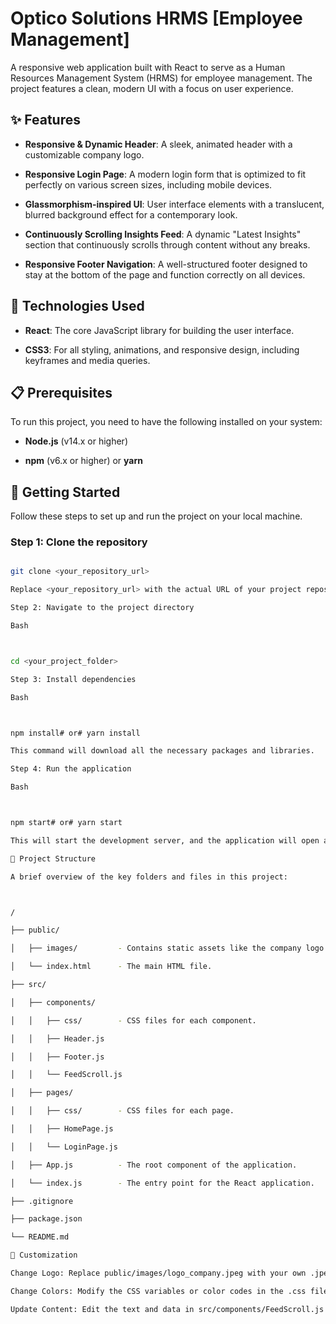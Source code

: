 # Optico Solutions HRMS [Employee Management]



A responsive web application built with React to serve as a Human Resources Management System (HRMS) for employee management. The project features a clean, modern UI with a focus on user experience.



## ✨ Features



- **Responsive & Dynamic Header**: A sleek, animated header with a customizable company logo.

- **Responsive Login Page**: A modern login form that is optimized to fit perfectly on various screen sizes, including mobile devices.

- **Glassmorphism-inspired UI**: User interface elements with a translucent, blurred background effect for a contemporary look.

- **Continuously Scrolling Insights Feed**: A dynamic "Latest Insights" section that continuously scrolls through content without any breaks.

- **Responsive Footer Navigation**: A well-structured footer designed to stay at the bottom of the page and function correctly on all devices.



## 🚀 Technologies Used



- **React**: The core JavaScript library for building the user interface.

- **CSS3**: For all styling, animations, and responsive design, including keyframes and media queries.



## 📋 Prerequisites



To run this project, you need to have the following installed on your system:



- **Node.js** (v14.x or higher)

- **npm** (v6.x or higher) or **yarn**



## 🔧 Getting Started



Follow these steps to set up and run the project on your local machine.



### Step 1: Clone the repository



```bash

git clone <your_repository_url>

Replace <your_repository_url> with the actual URL of your project repository.

Step 2: Navigate to the project directory

Bash



cd <your_project_folder>

Step 3: Install dependencies

Bash



npm install# or# yarn install

This command will download all the necessary packages and libraries.

Step 4: Run the application

Bash



npm start# or# yarn start

This will start the development server, and the application will open automatically in your default web browser at http://localhost:3000.

📁 Project Structure

A brief overview of the key folders and files in this project:



/

├── public/

│   ├── images/         - Contains static assets like the company logo.

│   └── index.html      - The main HTML file.

├── src/

│   ├── components/

│   │   ├── css/        - CSS files for each component.

│   │   ├── Header.js

│   │   ├── Footer.js

│   │   └── FeedScroll.js

│   ├── pages/

│   │   ├── css/        - CSS files for each page.

│   │   ├── HomePage.js

│   │   └── LoginPage.js

│   ├── App.js          - The root component of the application.

│   └── index.js        - The entry point for the React application.

├── .gitignore

├── package.json

└── README.md

🎨 Customization

Change Logo: Replace public/images/logo_company.jpeg with your own .jpeg or .png file.

Change Colors: Modify the CSS variables or color codes in the .css files (e.g., Header.css, LoginPage.css) to change the color scheme.

Update Content: Edit the text and data in src/components/FeedScroll.js or other component files to update the content.